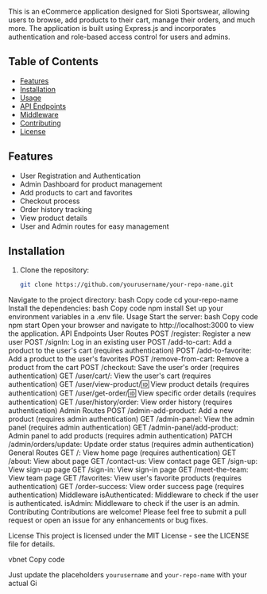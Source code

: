 This is an eCommerce application designed for Sioti Sportswear, allowing users to browse, add products to their cart, manage their orders, and much more. The application is built using Express.js and incorporates authentication and role-based access control for users and admins.

## Table of Contents

- [Features](#features)
- [Installation](#installation)
- [Usage](#usage)
- [API Endpoints](#api-endpoints)
- [Middleware](#middleware)
- [Contributing](#contributing)
- [License](#license)

## Features

- User Registration and Authentication
- Admin Dashboard for product management
- Add products to cart and favorites
- Checkout process
- Order history tracking
- View product details
- User and Admin routes for easy management

## Installation

1. Clone the repository:
   ```bash
   git clone https://github.com/yourusername/your-repo-name.git
Navigate to the project directory:
bash
Copy code
cd your-repo-name
Install the dependencies:
bash
Copy code
npm install
Set up your environment variables in a .env file.
Usage
Start the server:
bash
Copy code
npm start
Open your browser and navigate to http://localhost:3000 to view the application.
API Endpoints
User Routes
POST /register: Register a new user
POST /signIn: Log in an existing user
POST /add-to-cart: Add a product to the user's cart (requires authentication)
POST /add-to-favorite: Add a product to the user's favorites
POST /remove-from-cart: Remove a product from the cart
POST /checkout: Save the user's order (requires authentication)
GET /user/cart/: View the user's cart (requires authentication)
GET /user/view-product/:id: View product details (requires authentication)
GET /user/get-order/:id: View specific order details (requires authentication)
GET /user/history/order: View order history (requires authentication)
Admin Routes
POST /admin-add-product: Add a new product (requires admin authentication)
GET /admin-panel: View the admin panel (requires admin authentication)
GET /admin-panel/add-product: Admin panel to add products (requires admin authentication)
PATCH /admin/orders/update: Update order status (requires admin authentication)
General Routes
GET /: View home page (requires authentication)
GET /about: View about page
GET /contact-us: View contact page
GET /sign-up: View sign-up page
GET /sign-in: View sign-in page
GET /meet-the-team: View team page
GET /favorites: View user's favorite products (requires authentication)
GET /order-success: View order success page (requires authentication)
Middleware
isAuthenticated: Middleware to check if the user is authenticated.
isAdmin: Middleware to check if the user is an admin.
Contributing
Contributions are welcome! Please feel free to submit a pull request or open an issue for any enhancements or bug fixes.

License
This project is licensed under the MIT License - see the LICENSE file for details.

vbnet
Copy code

Just update the placeholders `yourusername` and `your-repo-name` with your actual Gi
